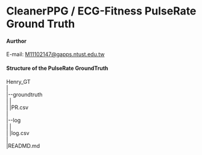 # CleanerPPG / ECG-Fitness PulseRate Ground Truth

#### Aurthor

E-mail: M11102147@gapps.ntust.edu.tw

#### Structure of the PulseRate GroundTruth

Henry_GT  
 |  
 |--groundtruth  
 |   |  
 |   |PR.csv  
 |  
 |--log  
 |   |  
 |   |log.csv  
 |  
 |READMD.md  
